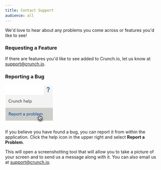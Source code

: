 ```yaml
---
title: Contact Support
audience: all
---
```


We'd love to hear about any problems you come across or features you'd like to see!

### Requesting a Feature

If there are features you'd like to see added to Crunch.io, let us know at [support@crunch.io](mailto:support@crunch.io).

### Reporting a Bug

![](images/ReportBug.png)

If you believe you have found a bug, you can report it from within the application. Click the help icon in the upper right and select **Report a Problem**.

This will open a screenshotting tool that will allow you to take a picture of your screen and to send us a message along with it. You can also email us at [support@crunch.io](mailto:support@crunch.io).